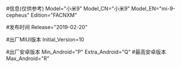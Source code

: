 #信息(仅供参考)
Model="小米9"
Model_CN="小米9"
Model_EN="mi-9-cepheus"
Edition="FACNXM"

#发布时间
Release="2019-02-20"

#出厂MIUI版本
Initial_Version=10

#出厂安卓版本
Min_Android="P"
Extra_Android="Q"
#最高安卓版本
Max_Android="R"
